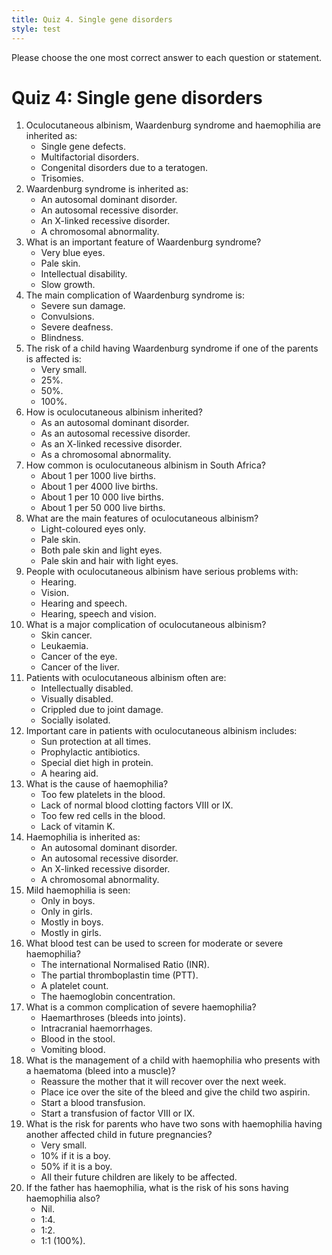 ```yaml
---
title: Quiz 4. Single gene disorders
style: test
---
```


Please choose the one most correct answer to each question or statement.

# Quiz 4: Single gene disorders

1.	Oculocutaneous albinism, Waardenburg syndrome and haemophilia are inherited as:
	+	Single gene defects.
	-	Multifactorial disorders.
	-	Congenital disorders due to a teratogen.
	-	Trisomies.
2.	Waardenburg syndrome is inherited as:
	+	An autosomal dominant disorder.
	-	An autosomal recessive disorder.
	-	An X-linked recessive disorder.
	-	A chromosomal abnormality.
3.	What is an important feature of Waardenburg syndrome?
	+	Very blue eyes.
	-	Pale skin.
	-	Intellectual disability.
	-	Slow growth.
4.	The main complication of Waardenburg syndrome is:
	-	Severe sun damage.
	-	Convulsions.
	+	Severe deafness.
	-	Blindness.
5.	The risk of a child having Waardenburg syndrome if one of the parents is affected is:
	-	Very small.
	-	25%.
	+	50%.
	-	100%.
6.	How is oculocutaneous albinism inherited?
	-	As an autosomal dominant disorder.
	+	As an autosomal recessive disorder.
	-	As an X-linked recessive disorder.
	-	As a chromosomal abnormality.
7.	How common is oculocutaneous albinism in South Africa?
	-	About 1 per 1000 live births.
	+	About 1 per 4000 live births.
	-	About 1 per 10 000 live births.
	-	About 1 per 50 000 live births.
8.	What are the main features of oculocutaneous albinism?
	-	Light-coloured eyes only.
	-	Pale skin.
	-	Both pale skin and light eyes.
	+	Pale skin and hair with light eyes.
9.	People with oculocutaneous albinism have serious problems with:
	-	Hearing.
	+	Vision.
	-	Hearing and speech.
	-	Hearing, speech and vision.
10.	What is a major complication of oculocutaneous albinism?
	+	Skin cancer.
	-	Leukaemia.
	-	Cancer of the eye.
	-	Cancer of the liver.
11.	Patients with oculocutaneous albinism often are:
	-	Intellectually disabled.
	-	Visually disabled.
	+	Crippled due to joint damage.
	-	Socially isolated.
12.	Important care in patients with oculocutaneous albinism includes:
	+	Sun protection at all times.
	-	Prophylactic antibiotics.
	-	Special diet high in protein.
	-	A hearing aid.
13.	What is the cause of haemophilia?
	-	Too few platelets in the blood.
	+	Lack of normal blood clotting factors VIII or IX.
	-	Too few red cells in the blood.
	-	Lack of vitamin K.
14.	Haemophilia is inherited as:
	-	An autosomal dominant disorder.
	-	An autosomal recessive disorder.
	+	An X-linked recessive disorder.
	-	A chromosomal abnormality.
15.	Mild haemophilia is seen:
	-	Only in boys.
	-	Only in girls.
	+	Mostly in boys.
	-	Mostly in girls.
16.	What blood test can be used to screen for moderate or severe haemophilia?
	-	The international Normalised Ratio (INR).
	+	The partial thromboplastin time (PTT).
	-	A platelet count.
	-	The haemoglobin concentration.
17.	What is a common complication of severe haemophilia?
	+	Haemarthroses (bleeds into joints).
	-	Intracranial haemorrhages.
	-	Blood in the stool.
	-	Vomiting blood.
18.	What is the management of a child with haemophilia who presents with a haematoma (bleed into a muscle)?
	-	Reassure the mother that it will recover over the next week.
	-	Place ice over the site of the bleed and give the child two aspirin.
	-	Start a blood transfusion.
	+	Start a transfusion of factor VIII or IX.
19.	What is the risk for parents who have two sons with haemophilia having another affected child in future pregnancies?
	-	Very small.
	-	10% if it is a boy.
	+	50% if it is a boy.
	-	All their future children are likely to be affected.
20.	If the father has haemophilia, what is the risk of his sons having haemophilia also?
	+	Nil.
	-	1:4.	
	-	1:2.	
	-	1:1 (100%).
